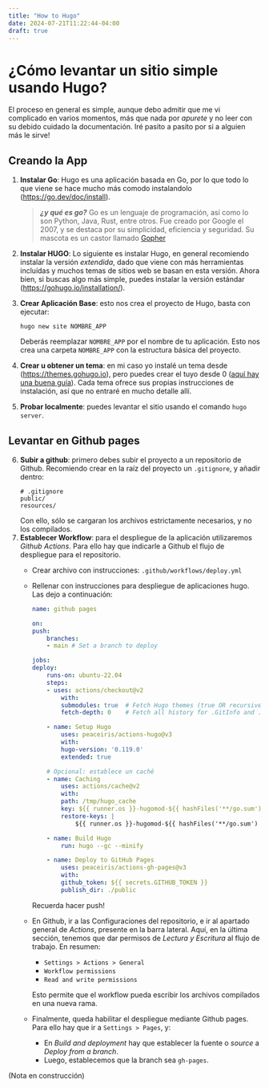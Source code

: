 ```yaml
---
title: "How to Hugo"
date: 2024-07-21T11:22:44-04:00
draft: true
---
```


# ¿Cómo levantar un sitio simple usando Hugo?
El proceso en general es simple, aunque debo admitir que me vi complicado en varios momentos, más que nada por *apurete* y no leer con su debido cuidado la documentación. Iré pasito a pasito por si a alguien más le sirve!

## Creando la App

1. __Instalar Go__: Hugo es una aplicación basada en Go, por lo que todo lo que viene se hace mucho más comodo instalandolo (https://go.dev/doc/install).
    > __*¿y qué es go?*__ Go es un lenguaje de programación, así como lo son Python, Java, Rust, entre otros. Fue creado por Google el 2007, y se destaca por su simplicidad, eficiencia y seguridad.
    Su mascota es un castor llamado [Gopher](https://go.dev/blog/gopher)
2. __Instalar HUGO__: Lo siguiente es instalar Hugo, en general recomiendo instalar la versión *extendida*, dado que viene con más herramientas incluídas y muchos temas de sitios web se basan en esta versión. Ahora bien, si buscas algo más simple, puedes instalar la versión estándar (https://gohugo.io/installation/).

3. __Crear Aplicación Base__: esto nos crea el proyecto de Hugo, basta con ejecutar:
    ```
    hugo new site NOMBRE_APP
    ```
    Deberás reemplazar `NOMBRE_APP` por el nombre de tu aplicación. Esto nos crea una carpeta `NOMBRE_APP` con la estructura básica del proyecto.
4. __Crear u obtener un tema__: en mi caso yo instalé un tema desde (https://themes.gohugo.io), pero puedes crear el tuyo desde 0 ([aquí hay una buena guía](https://draft.dev/learn/creating-hugo-themes)). Cada tema ofrece sus propias instrucciones de instalación, así que no entraré en mucho detalle allí.
5. __Probar localmente__: puedes levantar el sitio usando el comando `hugo server`.

## Levantar en Github pages
6. __Subir a github__: primero debes subir el proyecto a un repositorio de Github. Recomiendo crear en la raíz del proyecto un `.gitignore`, y añadir dentro:
    ```
    # .gitignore
    public/
    resources/
    ```
    Con ello, sólo se cargaran los archivos estrictamente necesarios, y no los compilados.
7. __Establecer Workflow__: para el despliegue de la aplicación utilizaremos *Github Actions*. Para ello hay que indicarle a Github el flujo de despliegue para el repositorio.
    - Crear archivo con instrucciones: `.github/workflows/deploy.yml`
    - Rellenar con instrucciones para despliegue de aplicaciones hugo. Las dejo a continuación:
        ```yml
        name: github pages

        on:
        push:
            branches:
            - main # Set a branch to deploy

        jobs:
        deploy:
            runs-on: ubuntu-22.04
            steps:
            - uses: actions/checkout@v2
                with:
                submodules: true  # Fetch Hugo themes (true OR recursive)
                fetch-depth: 0    # Fetch all history for .GitInfo and .Lastmod

            - name: Setup Hugo
                uses: peaceiris/actions-hugo@v3
                with:
                hugo-version: '0.119.0'
                extended: true

            # Opcional: establece un caché
            - name: Caching
                uses: actions/cache@v2
                with:
                path: /tmp/hugo_cache
                key: ${{ runner.os }}-hugomod-${{ hashFiles('**/go.sum') }}
                restore-keys: |
                    ${{ runner.os }}-hugomod-${{ hashFiles('**/go.sum') }}

            - name: Build Hugo
                run: hugo --gc --minify

            - name: Deploy to GitHub Pages
                uses: peaceiris/actions-gh-pages@v3
                with:
                github_token: ${{ secrets.GITHUB_TOKEN }}
                publish_dir: ./public
        ```
        Recuerda hacer push!
    - En Github, ir a las Configuraciones del repositorio, e ir al apartado general de *Actions*, presente en la barra lateral. Aquí, en la última sección, tenemos que dar permisos de *Lectura y Escritura* al flujo de trabajo. En resumen:
        - `Settings > Actions > General`
        - `Workflow permissions`
        - `Read and write permissions`

        Esto permite que el workflow pueda escribir los archivos compilados en una nueva rama.
    - Finalmente, queda habilitar el despliegue mediante Github pages. Para ello hay que ir a `Settings > Pages`, y:
        - En *Build and deployment* hay que establecer la fuente o *source* a *Deploy from a branch*.
        - Luego, establecemos que la branch sea `gh-pages`.

(Nota en construcción)
